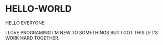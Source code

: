 # HELLO-WORLD


HELLO EVERYONE

I LOVE PROGRAMING I'M NEW TO SOMETHINGS BUT I GOT THIS 
LET'S WORK HARD TOGETHER. 

